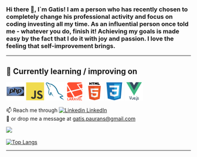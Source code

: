 ### Hi there 👋, I`m Gatis! I am a person who has recently chosen to completely change his professional activity and focus on coding investing all my time. As an influential person once told me - whatever you do, finish it! Achieving my goals is made easy by the fact that I do it with joy and passion. I love the feeling that self-improvement brings.

---
## 📖 Currently learning / improving on

<img src="https://github.com/devicons/devicon/blob/master/icons/php/php-original.svg" alt="PHP Logo" width="50" height="50"/> </img><img src="https://github.com/devicons/devicon/blob/master/icons/javascript/javascript-original.svg" alt="Javascript Logo" width="50" height="50"/> </img><img 
src="https://github.com/devicons/devicon/blob/master/icons/mysql/mysql-original.svg" alt="mysql Logo" width="50" height="50"/> </img><img 
src="https://github.com/devicons/devicon/blob/master/icons/laravel/laravel-plain-wordmark.svg" alt="laravel Logo" width="50" height="50"/> </img><img 
src="https://github.com/devicons/devicon/blob/master/icons/html5/html5-original-wordmark.svg" alt="html Logo" width="50" height="50"/> </img><img 
src="https://github.com/devicons/devicon/blob/master/icons/css3/css3-original.svg" alt="CSS Logo" width="50" height="50"/> </img><img 
src="https://github.com/devicons/devicon/blob/master/icons/vuejs/vuejs-original-wordmark.svg" alt="VueJS Logo" width="50" height="50"/> </img>


📫  Reach me through [![Linkedin](https://i.stack.imgur.com/gVE0j.png) LinkedIn](https://www.linkedin.com/in/gatispaurans/)\
📮  or drop me a message at <gatis.paurans@gmail.com>

![](https://hit.yhype.me/github/profile?user_id=16293217)

[![Top Langs](https://github-readme-stats.vercel.app/api/top-langs/?username=Gatis84theme=radical)](https://github.com/anuraghazra/github-readme-stats)


---
